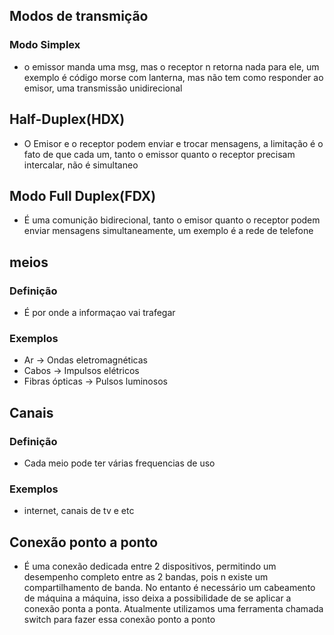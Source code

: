 ## Modos de transmição 

### Modo Simplex

- o emissor manda uma msg, mas o receptor n retorna nada para ele, um exemplo é código morse com lanterna, mas não tem como responder ao emisor, uma transmissão unidirecional

## Half-Duplex(HDX)
- O Emisor e o receptor podem enviar e trocar mensagens, a limitação é o fato de que cada um, tanto o emissor quanto o receptor precisam intercalar, não é simultaneo

## Modo Full Duplex(FDX)
- É uma comunição bidirecional, tanto o emisor quanto o receptor podem enviar mensagens simultaneamente, um exemplo é a rede de telefone


## meios
### Definição
- É por onde a informaçao vai trafegar

### Exemplos 

- Ar -> Ondas eletromagnéticas
- Cabos -> Impulsos elétricos
- Fibras ópticas -> Pulsos luminosos

## Canais
### Definição
- Cada meio pode ter várias frequencias de uso 

### Exemplos 
- internet, canais de tv e etc


## Conexão ponto a ponto
- É uma conexão dedicada entre 2 dispositivos, permitindo um desempenho completo entre as 2 bandas, pois n existe um compartilhamento de banda. No entanto é necessário um cabeamento de máquina a máquina, isso deixa a possibilidade de se aplicar a conexão ponta a ponta.
Atualmente utilizamos uma ferramenta chamada switch para fazer essa conexão ponto a ponto

